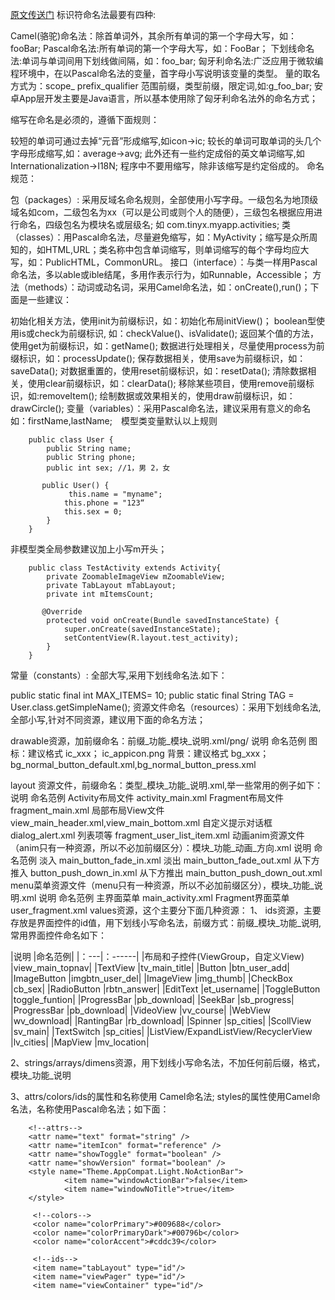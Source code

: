 [原文传送门](https://www.cnblogs.com/valenhua/p/7348247.html)
标识符命名法最要有四种:

Camel(骆驼)命名法：除首单词外，其余所有单词的第一个字母大写，如：fooBar;
Pascal命名法:所有单词的第一个字母大写，如：FooBar；
下划线命名法:单词与单词间用下划线做间隔，如：foo_bar;
匈牙利命名法:广泛应用于微软编程环境中，在以Pascal命名法的变量，首字母小写说明该变量的类型。 量的取名方式为：scope_ prefix_qualifier 范围前缀，类型前缀，限定词,如:g_foo_bar;
安卓App层开发主要是Java语言，所以基本使用除了匈牙利命名法外的命名方式；

缩写在命名是必须的，遵循下面规则：

较短的单词可通过去掉“元音”形成缩写,如icon->ic;
较长的单词可取单词的头几个字母形成缩写,如：average->avg;
此外还有一些约定成俗的英文单词缩写,如 Internationalization->I18N;
程序中不要用缩写，除非该缩写是约定俗成的。
命名规范：

包（packages）: 采用反域名命名规则，全部使用小写字母。一级包名为地顶级域名如com，二级包名为xx（可以是公司或则个人的随便），三级包名根据应用进行命名，四级包名为模块名或层级名; 如 com.tinyx.myapp.activities;
类（classes）：用Pascal命名法，尽量避免缩写，如：MyActivity；缩写是众所周知的，如HTML,URL；类名称中包含单词缩写，则单词缩写的每个字母均应大写，如：PublicHTML，CommonURL。
接口（interface）：与类一样用Pascal命名法，多以able或ible结尾，多用作表示行为，如Runnable，Accessible；
方法（methods）：动词或动名词，采用Camel命名法，如：onCreate(),run()；下面是一些建议：

初始化相关方法，使用init为前缀标识，如：初始化布局initView()；
boolean型使用is或check为前缀标识, 如：checkValue()、isValidate();
返回某个值的方法，使用get为前缀标识，如：getName();
数据进行处理相关，尽量使用process为前缀标识，如：processUpdate();
保存数据相关，使用save为前缀标识，如：saveData();
对数据重置的，使用reset前缀标识，如：resetData();
清除数据相关，使用clear前缀标识，如：clearData();
移除某些项目，使用remove前缀标识，如:removeItem();
绘制数据或效果相关的，使用draw前缀标识，如：drawCircle();
变量（variables）：采用Pascal命名法，建议采用有意义的命名如：firstName,lastName;　模型类变量默认以上规则
```
    public class User {
        public String name;
        public String phone;
        public int sex; //1，男 2，女

       public User() {
             this.name = "myname";
            this.phone = "123“
            this.sex = 0;
        }
    }
```
非模型类全局参数建议加上小写m开头；
```
    public class TestActivity extends Activity{
        private ZoomableImageView mZoomableView;
        private TabLayout mTabLayout;
        private int mItemsCount;

       @Override
        protected void onCreate(Bundle savedInstanceState) {
            super.onCreate(savedInstanceState);
            setContentView(R.layout.test_activity);
        }
    }
```
常量（constants）: 全部大写,采用下划线命名法.如下：

public static final int MAX_ITEMS= 10;
public static final String TAG = User.class.getSimpleName();
 资源文件命名（resources）：采用下划线命名法,全部小写,针对不同资源，建议用下面的命名方法；

drawable资源，加前缀命名：前缀_功能_模块_说明.xml/png/
说明  命名范例
图标：建议格式 ic_xxx； ic_appicon.png
背景：建议格式 bg_xxx； bg_normal_button_default.xml,bg_normal_button_press.xml
 

layout 资源文件，前缀命名：类型_模块_功能_说明.xml,举一些常用的例子如下：
说明  命名范例
Activity布局文件    activity_main.xml
Fragment布局文件    fragment_main.xml
局部布局View文件  view_main_header.xml,view_main_bottom.xml
自定义提示对话框    dialog_alert.xml
列表项等    fragment_user_list_item.xml
动画anim资源文件（anim只有一种资源，所以不必加前缀区分）：模块_功能_动画_方向.xml
说明  命名范例
淡入  main_button_fade_in.xml
淡出  main_button_fade_out.xml
从下方推入   button_push_down_in.xml
从下方推出   main_button_push_down_out.xml
menu菜单资源文件（menu只有一种资源，所以不必加前缀区分），模块_功能_说明.xml
说明  命名范例
主界面菜单   main_activity.xml
Fragment界面菜单    user_fragment.xml
values资源，这个主要分下面几种资源：
1、 ids资源，主要存放是界面控件的id值，用下划线小写命名法，前缀方式：前缀_模块_功能_说明,常用界面控件命名如下：

|说明 |命名范例|
|：---|：------|
|布局和子控件(ViewGroup，自定义View) |view_main_topnav|
|TextView |tv_main_title|
|Button |btn_user_add|
|ImageButton |imgbtn_user_del|
|ImageView |img_thumb|
|CheckBox |cb_sex|
|RadioButton |rbtn_answer|
|EditText |et_username|
|ToggleButton |toggle_funtion|
|ProgressBar |pb_download|
|SeekBar |sb_progress|
|ProgressBar |pb_download|
|VideoView |vv_course|
|WebView |wv_download|
|RantingBar |rb_download|
|Spinner |sp_cities|
|ScollView |sv_main|
|TextSwitch |sp_cities|
|ListView/ExpandListView/RecyclerView |lv_cities|
|MapView |mv_location|


2、strings/arrays/dimens资源，用下划线小写命名法，不加任何前后缀，格式，模块_功能_说明

3、attrs/colors/ids的属性和名称使用 Camel命名法; styles的属性使用Camel命名法，名称使用Pascal命名法；如下面：

```
    <!--attrs-->
    <attr name="text" format="string" />
    <attr name="itemIcon" format="reference" />
    <attr name="showToggle" format="boolean" />
    <attr name="showVersion" format="boolean" />
    <style name="Theme.AppCompat.Light.NoActionBar">
            <item name="windowActionBar">false</item>
            <item name="windowNoTitle">true</item>
    </style>

     <!--colors-->
     <color name="colorPrimary">#009688</color>
     <color name="colorPrimaryDark">#00796b</color>
     <color name="colorAccent">#cddc39</color>

     <!--ids-->
     <item name="tabLayout" type="id"/>
     <item name="viewPager" type="id"/>
     <item name="viewContainer" type="id"/>
```